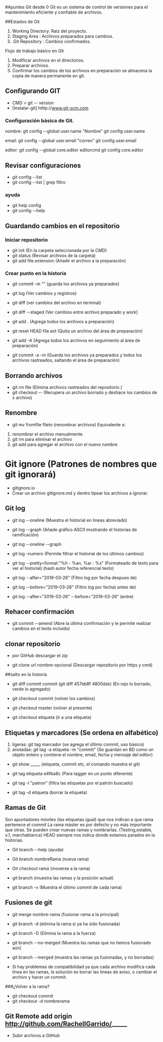 #Apuntes Git desde 0
Git es un sistema de control de versiones para el mantenimiento eficiente y confiable de archivos.


##Estados de Git

1. Working Directory:   Raiz del proyecto.
2. Staging Area     :   Archivos preparados para cambios.
3. .Git Repository  :   Cambios confirmados.

Flujo de trabajo básico en Git

1. Modificar archivos en el directorios.
2. Preparar archivos.
3. Confirmar los cambios de los archivos en preparación se almacena la copia de manera permanente en git.

## Configurando GIT

* CMD > git -- version
* [Instalar-git] htttp://www.git-scm.com

### Configuración básica de Git.

nombre: git config --global user.name "Nombre"
        git config user.name

email:  git config --global user.email "correo"
        git config user.email

editor: git config --global core.editor editorcmd
        git config core.editor

## Revisar configuraciones

* git config --list
* git config --list | grep filtro

### ayuda

* git help config   
* git config --help


## Guardando cambios en el repositorio

### Iniciar repositorio 
* git init                  (En la carpeta seleccionada por la CMD)
* git status                (Revisar archivos de la carpeta)
* git add file.extension    (Añadir el archivo a la preparación)

### Crear punto en la historia
* git commit -m ""          (guarda los archivos ya preparados)
* git log                   (Ver cambios y registros)
* git diff                  (ver cambios del archivo en terminal)
* git diff --staged         (Ver cambios entre archivo preparado y work)
    
* git add .                 (Agrega todos los archivos a preparación)
* git reset HEAD file.ext   (Quita un archivo del área de preparación)
* git add -A                (Agrega todos los archivos en seguimiento al área de preparación)

* git commit -a -m          (Guarda los archivos ya preparados y todos los archivos rastreados, saltando el área de preparación)


## Borrando archivos

* git rm file               (Elimina archivos rastreados del repositorio )
* git checkout -- <file>    (Recupera un archivo borrado y deshace los cambios de x archivo)

## Renombre

* git mv fromfile fileto    (renombrar archivos)
Equivalente a:
1. renombrar el archivo manualmente.
2. git rm para eliminar el archivo
3. git add para agregar el archivo con el nuevo nombre

# Git ignore (Patrones de nombres que git ignorará)

* gitignore.io
* Crear un archivo gitignore.md y dentro tipear los archivos a ignorar.


## Git log

* git log --oneline (Muestra el historial en lineas abreviado)
* git log --graph   (Añade gráfico ASCII mostrando el historias de ramificación)
* git log --oneline --graph
* git log -numero (Permite filtrar el historial de los últimos cambios)

* git log --pretty=format:"%h - %an, %ar : %s"  (Formateado de texto para ver el historial) (hash autor fecha referencial texto)

* git log --after="2019-03-26"  (Filtro log por fecha despues de)
* git log --before="2019-03-26"  (Filtro log por fecha) antes de)
* git log --after="2019-03-26" --before="2019-03-26" (entre)

## Rehacer confirmación

* git commit --amend    (Abre la última confirmación y le permite realizar cambios en el texto incluido)

## clonar repositorio

* por GitHub descargar el zip

* git clone url  nombre-opcional (Descargar repositorio por https y cmd)


##salto en la historia

* git diff commit commit (git diff 457eb8f 4800dsk) (En rojo lo borrado, verde lo agregado)

* git checkout commit (volver los cambios)

* git checkout master (volver al presente)

* git checkout etiqueta (ir a una etiqueta)


## Etiquetas y marcadores (Se ordena en alfabético)

1. ligeras: git tag marcador (se agrega el último commit, uso básico)
2. anotadas: git tag -a etiqueta -m "commit" (Se guardan en BD como un objeto entero y contiene el nombre, email, fecha y mensaje del editor)
* git show _____    (etiqueta, commit etc, el comando muestra el git)
* git tag etiqueta e4fba8c (Para tagger en un punto diferente)
* git tag -l "patron" (filtra las etiquetas por el patrón 
buscado)

* git tag -d etiqueta    (borrar la etiqueta)


## Ramas de Git

Son apuntadores móviles (las etiquetas igual) que nos indican a que rama pertenece el commit
La rama máster es por defecto y no más importante que otras.
Se pueden crear nuevas ramas y nombrarlas.
(Testing,estable, v.1, marchablanca)
HEAD siempre nos indica donde estamos parados en la historias.

* Git branch --help     (ayuda)
* Git branch nombreRama (nueva rama)
* Git checkout rama     (moverse a la rama)

* git branch            (muestra las ramas y la posición actual)
* git branch -v         (Muestra el último commit de cada rama)

## Fusiones de git 

* git merge nombre-rama (fusionar rama a la principal)
* git branch -d          (elimina la rama si ya ha sido fusionada)
* git branch -D         (Elimina la rama a la fuerza)
* git branch --no-merged  (Muestra las ramas que no hemos fusionado aún)
* git branch --merged   (muestra las ramas ya fusionadas, y no borradas)

* Si hay problemas de compatibilidad ya que cada archivo modifica cada linea en las ramas, la solución es borrar las lineas de aviso, o cambiar el archivo y hacer un commit.

###¿Volver a la rama?
* git checkout commit
* git checkout -d nombrerama

## Git Remote add origin http://github.com/RachellGarrido/_____
* Subir archivos a GitHub